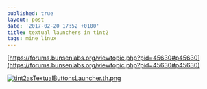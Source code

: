 ```yaml
---
published: true
layout: post
date: '2017-02-20 17:52 +0100'
title: textual launchers in tint2
tags: mine linux
---
```

[https://forums.bunsenlabs.org/viewtopic.php?pid=45630#p45630](https://forums.bunsenlabs.org/viewtopic.php?pid=45630#p45630)

[![tint2asTextualButtonsLauncher.th.png](//cdn.scrot.moe/images/2017/02/20/tint2asTextualButtonsLauncher.th.png)](//cdn.scrot.moe/images/2017/02/20/tint2asTextualButtonsLauncher.png)
